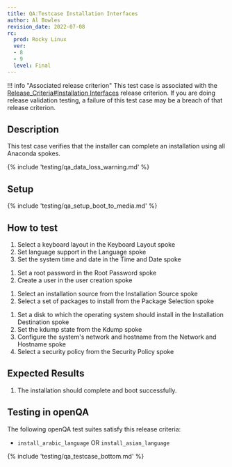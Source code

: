 ```yaml
---
title: QA:Testcase Installation Interfaces
author: Al Bowles
revision_date: 2022-07-08
rc:
  prod: Rocky Linux
  ver:
  - 8
  - 9
  level: Final
---
```


!!! info "Associated release criterion"
    This test case is associated with the [Release_Criteria#Installation Interfaces](9_release_criteria.md#installation-interfaces) release criterion. If you are doing release validation testing, a failure of this test case may be a breach of that release criterion.

## Description
This test case verifies that the installer can complete an installation using all Anaconda spokes.

{% include 'testing/qa_data_loss_warning.md' %}

## Setup
{% include 'testing/qa_setup_boot_to_media.md' %}

## How to test
<!-- localization -->
1. Select a keyboard layout in the Keyboard Layout spoke
1. Set language support in the Language spoke
1. Set the system time and date in the Time and Date spoke
<!-- user settings -->
1. Set a root password in the Root Password spoke
1. Create a user in the user creation spoke
<!-- software -->
1. Select an installation source from the Installation Source spoke
1. Select a set of packages to install from the Package Selection spoke
<!-- system -->
1. Set a disk to which the operating system should install in the Installation Destination spoke
1. Set the kdump state from the Kdump spoke
1. Configure the system's network and hostname from the Network and Hostname spoke
1. Select a security policy from the Security Policy spoke

## Expected Results
1. The installation should complete and boot successfully.

## Testing in openQA
The following openQA test suites satisfy this release criteria:

- `install_arabic_language` OR `install_asian_language`
<!--
TODO
- something with kdump
- set hostname
- set security policy
-->

{% include 'testing/qa_testcase_bottom.md' %}
